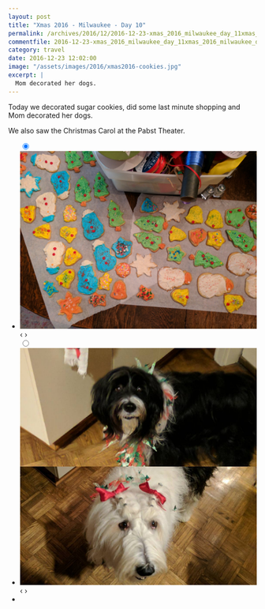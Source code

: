 ```yaml
---
layout: post
title: "Xmas 2016 - Milwaukee - Day 10"
permalink: /archives/2016/12/2016-12-23-xmas_2016_milwaukee_day_11xmas_2016_milwaukee_day_10.html
commentfile: 2016-12-23-xmas_2016_milwaukee_day_11xmas_2016_milwaukee_day_10
category: travel
date: 2016-12-23 12:02:00
image: "/assets/images/2016/xmas2016-cookies.jpg"
excerpt: |
  Mom decorated her dogs.
---
```


Today we decorated sugar cookies, did some last minute shopping and Mom decorated her dogs.

We also saw the Christmas Carol at the Pabst Theater.

<ul class="slides">
    <input type="radio" name="radio-btn" id="img-1" checked="checked" />
    <li class="slide-container">
        <div class="slide">
          <a href="/assets/images/2016/xmas2016-cookies.jpg"><img src="/assets/images/2016/xmas2016-cookies.jpg" /></a>
        </div>			
    	<div class="nav">
      	     <label for="img-2" class="prev">&#x2039;</label>
      	     <label for="img-2" class="next">&#x203a;</label>
    	 </div>
    </li>
    <input type="radio" name="radio-btn" id="img-2" />
    <li class="slide-container">
        <div class="slide">
          <a href="/assets/images/2016/15623774_236102563478500_3435441316689870848_n_17866937401042808.jpg"><img src="/assets/images/2016/15623774_236102563478500_3435441316689870848_n_17866937401042808.jpg" /></a>
        </div>
    	<div class="nav">
      	     <label for="img-1" class="prev">&#x2039;</label>
      	     <label for="img-1" class="next">&#x203a;</label>
    	 </div>
    </li>
  <li class="nav-dots">
      <label for="img-1" class="nav-dot" id="img-dot-1"></label>
      <label for="img-2" class="nav-dot" id="img-dot-2"></label>
  </li>
</ul>

